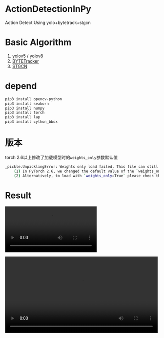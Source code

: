 # ActionDetectionInPy
Action Detect Using yolo+bytetrack+stgcn

# Basic Algorithm
1. [yolov5](https://github.com/ultralytics/yolov5) / [yolov8](https://github.com/ultralytics/ultralytics.git)
2. [BYTETracker](https://github.com/FoundationVision/ByteTrack)
3. [STGCN](https://github.com/hazdzz/STGCN)

# depend 
```sh
pip3 install opencv-python
pip3 install seaborn
pip3 install numpy
pip3 install torch
pip3 install lap
pip3 install cython_bbox
```

# 版本
torch 2.6以上修改了加载模型时的`weights_only`参数默认值
```sh
_pickle.UnpicklingError: Weights only load failed. This file can still be loaded, to do so you have two options, do those steps only if you trust the source of the checkpoint. 
	(1) In PyTorch 2.6, we changed the default value of the `weights_only` argument in `torch.load` from `False` to `True`. Re-running `torch.load` with `weights_only` set to `False` will likely succeed, but it can result in arbitrary code execution. Do it only if you got the file from a trusted source.
	(2) Alternatively, to load with `weights_only=True` please check the recommended steps in the following error message.
```

# Result
![结果视频显示](./result.mp4)

<video controls width="500">
    <source src="./result.mp4" type="video/mp4">
    不支持视频标签。
</video>